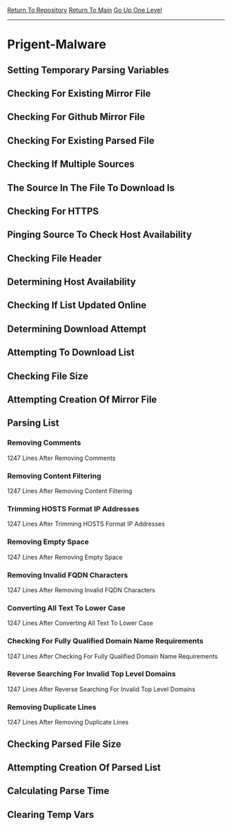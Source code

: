 [Return To Repository](https://github.com/deathbybandaid/piholeparser/)
[Return To Main](https://github.com/deathbybandaid/piholeparser/blob/master/RecentRunLogs/Mainlog.md)
[Go Up One Level](https://github.com/deathbybandaid/piholeparser/blob/master/RecentRunLogs/TopLevelScripts/30-Processing-Blacklists.md)
____________________________________
# Prigent-Malware
## Setting Temporary Parsing Variables
## Checking For Existing Mirror File
## Checking For Github Mirror File
## Checking For Existing Parsed File
## Checking If Multiple Sources
## The Source In The File To Download Is
## Checking For HTTPS
## Pinging Source To Check Host Availability
## Checking File Header
## Determining Host Availability
## Checking If List Updated Online
## Determining Download Attempt
## Attempting To Download List
## Checking File Size
## Attempting Creation Of Mirror File
## Parsing List
### Removing Comments
1247 Lines After Removing Comments
### Removing Content Filtering
1247 Lines After Removing Content Filtering
### Trimming HOSTS Format IP Addresses
1247 Lines After Trimming HOSTS Format IP Addresses
### Removing Empty Space
1247 Lines After Removing Empty Space
### Removing Invalid FQDN Characters
1247 Lines After Removing Invalid FQDN Characters
### Converting All Text To Lower Case
1247 Lines After Converting All Text To Lower Case
### Checking For Fully Qualified Domain Name Requirements
1247 Lines After Checking For Fully Qualified Domain Name Requirements
### Reverse Searching For Invalid Top Level Domains
1247 Lines After Reverse Searching For Invalid Top Level Domains
### Removing Duplicate Lines
1247 Lines After Removing Duplicate Lines
## Checking Parsed File Size
## Attempting Creation Of Parsed List
## Calculating Parse Time
## Clearing Temp Vars
